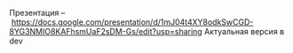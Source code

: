 Презентация – https://docs.google.com/presentation/d/1mJ04t4XY8odkSwCGD-8YG3NMIO8KAFhsmUaF2sDM-Gs/edit?usp=sharing
Актуальная версия в dev

